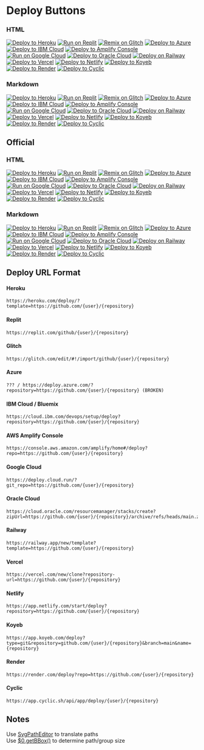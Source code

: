 # Deploy Buttons

### HTML

<a target="_blank" href="https://heroku.com/deploy/?template=https://github.com/BinBashBanana/deploy-buttons"><img alt="Deploy to Heroku" src="https://binbashbanana.github.io/deploy-buttons/buttons/remade/heroku.svg"></a>
<a target="_blank" href="https://replit.com/github/BinBashBanana/deploy-buttons"><img alt="Run on Replit" src="https://binbashbanana.github.io/deploy-buttons/buttons/remade/replit.svg"></a>
<a target="_blank" href="https://glitch.com/edit/#!/import/github/BinBashBanana/deploy-buttons"><img alt="Remix on Glitch" src="https://binbashbanana.github.io/deploy-buttons/buttons/remade/glitch.svg"></a>
<a target="_blank" href="https://portal.azure.com/#create/Microsoft.Template/uri/https%3A%2F%2Fraw.githubusercontent.com%2FAzure%2Fazure-quickstart-templates%2Fmaster%2Fquickstarts%2Fmicrosoft.web%2Fwebapp-linux-node%2Fazuredeploy.json"><img alt="Deploy to Azure" src="https://binbashbanana.github.io/deploy-buttons/buttons/remade/azure.svg"></a>
<a target="_blank" href="https://cloud.ibm.com/devops/setup/deploy?repository=https://github.com/BinBashBanana/deploy-buttons"><img alt="Deploy to IBM Cloud" src="https://binbashbanana.github.io/deploy-buttons/buttons/remade/ibmcloud.svg"></a>
<a target="_blank" href="https://console.aws.amazon.com/amplify/home#/deploy?repo=https://github.com/BinBashBanana/deploy-buttons"><img alt="Deploy to Amplify Console" src="https://binbashbanana.github.io/deploy-buttons/buttons/remade/amplifyconsole.svg"></a>
<a target="_blank" href="https://deploy.cloud.run/?git_repo=https://github.com/BinBashBanana/deploy-buttons"><img alt="Run on Google Cloud" src="https://binbashbanana.github.io/deploy-buttons/buttons/remade/googlecloud.svg"></a>
<a target="_blank" href="https://cloud.oracle.com/resourcemanager/stacks/create?zipUrl=https://github.com/BinBashBanana/deploy-buttons/archive/refs/heads/main.zip"><img alt="Deploy to Oracle Cloud" src="https://binbashbanana.github.io/deploy-buttons/buttons/remade/oraclecloud.svg"></a>
<a target="_blank" href="https://railway.app/new/template?template=https://github.com/BinBashBanana/deploy-buttons"><img alt="Deploy on Railway" src="https://binbashbanana.github.io/deploy-buttons/buttons/remade/railway.svg"></a>
<a target="_blank" href="https://vercel.com/new/clone?repository-url=https://github.com/BinBashBanana/deploy-buttons"><img alt="Deploy to Vercel" src="https://binbashbanana.github.io/deploy-buttons/buttons/remade/vercel.svg"></a>
<a target="_blank" href="https://app.netlify.com/start/deploy?repository=https://github.com/BinBashBanana/deploy-buttons"><img alt="Deploy to Netlify" src="https://binbashbanana.github.io/deploy-buttons/buttons/remade/netlify.svg"></a>
<a target="_blank" href="https://app.koyeb.com/deploy?type=git&repository=github.com/BinBashBanana/deploy-buttons&branch=main&name=deploy-buttons"><img alt="Deploy to Koyeb" src="https://binbashbanana.github.io/deploy-buttons/buttons/remade/koyeb.svg"></a>
<a target="_blank" href="https://render.com/deploy?repo=https://github.com/BinBashBanana/deploy-buttons"><img alt="Deploy to Render" src="https://binbashbanana.github.io/deploy-buttons/buttons/remade/render.svg"></a>
<a target="_blank" href="https://app.cyclic.sh/api/app/deploy/BinBashBanana/deploy-buttons"><img alt="Deploy to Cyclic" src="https://binbashbanana.github.io/deploy-buttons/buttons/remade/cyclic.svg"></a>

### Markdown

[![Deploy to Heroku](https://binbashbanana.github.io/deploy-buttons/buttons/remade/heroku.svg)](https://heroku.com/deploy/?template=https://github.com/BinBashBanana/deploy-buttons)
[![Run on Replit](https://binbashbanana.github.io/deploy-buttons/buttons/remade/replit.svg)](https://replit.com/github/BinBashBanana/deploy-buttons)
[![Remix on Glitch](https://binbashbanana.github.io/deploy-buttons/buttons/remade/glitch.svg)](https://glitch.com/edit/#!/import/github/BinBashBanana/deploy-buttons)
[![Deploy to Azure](https://binbashbanana.github.io/deploy-buttons/buttons/remade/azure.svg)](https://portal.azure.com/#create/Microsoft.Template/uri/https%3A%2F%2Fraw.githubusercontent.com%2FAzure%2Fazure-quickstart-templates%2Fmaster%2Fquickstarts%2Fmicrosoft.web%2Fwebapp-linux-node%2Fazuredeploy.json)
[![Deploy to IBM Cloud](https://binbashbanana.github.io/deploy-buttons/buttons/remade/ibmcloud.svg)](https://cloud.ibm.com/devops/setup/deploy?repository=https://github.com/BinBashBanana/deploy-buttons)
[![Deploy to Amplify Console](https://binbashbanana.github.io/deploy-buttons/buttons/remade/amplifyconsole.svg)](https://console.aws.amazon.com/amplify/home#/deploy?repo=https://github.com/BinBashBanana/deploy-buttons)
[![Run on Google Cloud](https://binbashbanana.github.io/deploy-buttons/buttons/remade/googlecloud.svg)](https://deploy.cloud.run/?git_repo=https://github.com/BinBashBanana/deploy-buttons)
[![Deploy to Oracle Cloud](https://binbashbanana.github.io/deploy-buttons/buttons/remade/oraclecloud.svg)](https://cloud.oracle.com/resourcemanager/stacks/create?zipUrl=https://github.com/BinBashBanana/deploy-buttons/archive/refs/heads/main.zip)
[![Deploy on Railway](https://binbashbanana.github.io/deploy-buttons/buttons/remade/railway.svg)](https://railway.app/new/template?template=https://github.com/BinBashBanana/deploy-buttons)
[![Deploy to Vercel](https://binbashbanana.github.io/deploy-buttons/buttons/remade/vercel.svg)](https://vercel.com/new/clone?repository-url=https://github.com/BinBashBanana/deploy-buttons)
[![Deploy to Netlify](https://binbashbanana.github.io/deploy-buttons/buttons/remade/netlify.svg)](https://app.netlify.com/start/deploy?repository=https://github.com/BinBashBanana/deploy-buttons)
[![Deploy to Koyeb](https://binbashbanana.github.io/deploy-buttons/buttons/remade/koyeb.svg)](https://app.koyeb.com/deploy?type=git&repository=github.com/BinBashBanana/deploy-buttons&branch=main&name=deploy-buttons)
[![Deploy to Render](https://binbashbanana.github.io/deploy-buttons/buttons/remade/render.svg)](https://render.com/deploy?repo=https://github.com/BinBashBanana/deploy-buttons)
[![Deploy to Cyclic](https://binbashbanana.github.io/deploy-buttons/buttons/remade/cyclic.svg)](https://app.cyclic.sh/api/app/deploy/BinBashBanana/deploy-buttons)

## Official

### HTML

<a target="_blank" href="https://heroku.com/deploy/?template=https://github.com/BinBashBanana/deploy-buttons"><img alt="Deploy to Heroku" src="https://binbashbanana.github.io/deploy-buttons/buttons/official/heroku.svg"></a>
<a target="_blank" href="https://replit.com/github/BinBashBanana/deploy-buttons"><img alt="Run on Replit" src="https://binbashbanana.github.io/deploy-buttons/buttons/official/replit.svg"></a>
<a target="_blank" href="https://glitch.com/edit/#!/import/github/BinBashBanana/deploy-buttons"><img alt="Remix on Glitch" src="https://binbashbanana.github.io/deploy-buttons/buttons/official/glitch.svg"></a>
<a target="_blank" href="https://portal.azure.com/#create/Microsoft.Template/uri/https%3A%2F%2Fraw.githubusercontent.com%2FAzure%2Fazure-quickstart-templates%2Fmaster%2Fquickstarts%2Fmicrosoft.web%2Fwebapp-linux-node%2Fazuredeploy.json"><img alt="Deploy to Azure" src="https://binbashbanana.github.io/deploy-buttons/buttons/official/azure.svg"></a>
<a target="_blank" href="https://cloud.ibm.com/devops/setup/deploy?repository=https://github.com/BinBashBanana/deploy-buttons"><img alt="Deploy to IBM Cloud" src="https://binbashbanana.github.io/deploy-buttons/buttons/official/ibmcloud.svg"></a>
<a target="_blank" href="https://console.aws.amazon.com/amplify/home#/deploy?repo=https://github.com/BinBashBanana/deploy-buttons"><img alt="Deploy to Amplify Console" src="https://binbashbanana.github.io/deploy-buttons/buttons/official/amplifyconsole.svg"></a>
<a target="_blank" href="https://deploy.cloud.run/?git_repo=https://github.com/BinBashBanana/deploy-buttons"><img alt="Run on Google Cloud" src="https://binbashbanana.github.io/deploy-buttons/buttons/official/googlecloud.svg"></a>
<a target="_blank" href="https://cloud.oracle.com/resourcemanager/stacks/create?zipUrl=https://github.com/BinBashBanana/deploy-buttons/archive/refs/heads/main.zip"><img alt="Deploy to Oracle Cloud" src="https://binbashbanana.github.io/deploy-buttons/buttons/official/oraclecloud.svg"></a>
<a target="_blank" href="https://railway.app/new/template?template=https://github.com/BinBashBanana/deploy-buttons"><img alt="Deploy on Railway" src="https://binbashbanana.github.io/deploy-buttons/buttons/official/railway.svg"></a>
<a target="_blank" href="https://vercel.com/new/clone?repository-url=https://github.com/BinBashBanana/deploy-buttons"><img alt="Deploy to Vercel" src="https://binbashbanana.github.io/deploy-buttons/buttons/official/vercel.svg"></a>
<a target="_blank" href="https://app.netlify.com/start/deploy?repository=https://github.com/BinBashBanana/deploy-buttons"><img alt="Deploy to Netlify" src="https://binbashbanana.github.io/deploy-buttons/buttons/official/netlify.svg"></a>
<a target="_blank" href="https://app.koyeb.com/deploy?type=git&repository=github.com/BinBashBanana/deploy-buttons&branch=main&name=deploy-buttons"><img alt="Deploy to Koyeb" src="https://binbashbanana.github.io/deploy-buttons/buttons/official/koyeb.svg"></a>
<a target="_blank" href="https://render.com/deploy?repo=https://github.com/BinBashBanana/deploy-buttons"><img alt="Deploy to Render" src="https://binbashbanana.github.io/deploy-buttons/buttons/official/render.svg"></a>
<a target="_blank" href="https://app.cyclic.sh/api/app/deploy/BinBashBanana/deploy-buttons"><img alt="Deploy to Cyclic" src="https://binbashbanana.github.io/deploy-buttons/buttons/official/cyclic.svg"></a>

### Markdown

[![Deploy to Heroku](https://binbashbanana.github.io/deploy-buttons/buttons/official/heroku.svg)](https://heroku.com/deploy/?template=https://github.com/BinBashBanana/deploy-buttons)
[![Run on Replit](https://binbashbanana.github.io/deploy-buttons/buttons/official/replit.svg)](https://replit.com/github/BinBashBanana/deploy-buttons)
[![Remix on Glitch](https://binbashbanana.github.io/deploy-buttons/buttons/official/glitch.svg)](https://glitch.com/edit/#!/import/github/BinBashBanana/deploy-buttons)
[![Deploy to Azure](https://binbashbanana.github.io/deploy-buttons/buttons/official/azure.svg)](https://portal.azure.com/#create/Microsoft.Template/uri/https%3A%2F%2Fraw.githubusercontent.com%2FAzure%2Fazure-quickstart-templates%2Fmaster%2Fquickstarts%2Fmicrosoft.web%2Fwebapp-linux-node%2Fazuredeploy.json)
[![Deploy to IBM Cloud](https://binbashbanana.github.io/deploy-buttons/buttons/official/ibmcloud.svg)](https://cloud.ibm.com/devops/setup/deploy?repository=https://github.com/BinBashBanana/deploy-buttons)
[![Deploy to Amplify Console](https://binbashbanana.github.io/deploy-buttons/buttons/official/amplifyconsole.svg)](https://console.aws.amazon.com/amplify/home#/deploy?repo=https://github.com/BinBashBanana/deploy-buttons)
[![Run on Google Cloud](https://binbashbanana.github.io/deploy-buttons/buttons/official/googlecloud.svg)](https://deploy.cloud.run/?git_repo=https://github.com/BinBashBanana/deploy-buttons)
[![Deploy to Oracle Cloud](https://binbashbanana.github.io/deploy-buttons/buttons/official/oraclecloud.svg)](https://cloud.oracle.com/resourcemanager/stacks/create?zipUrl=https://github.com/BinBashBanana/deploy-buttons/archive/refs/heads/main.zip)
[![Deploy on Railway](https://binbashbanana.github.io/deploy-buttons/buttons/official/railway.svg)](https://railway.app/new/template?template=https://github.com/BinBashBanana/deploy-buttons)
[![Deploy to Vercel](https://binbashbanana.github.io/deploy-buttons/buttons/official/vercel.svg)](https://vercel.com/new/clone?repository-url=https://github.com/BinBashBanana/deploy-buttons)
[![Deploy to Netlify](https://binbashbanana.github.io/deploy-buttons/buttons/official/netlify.svg)](https://app.netlify.com/start/deploy?repository=https://github.com/BinBashBanana/deploy-buttons)
[![Deploy to Koyeb](https://binbashbanana.github.io/deploy-buttons/buttons/official/koyeb.svg)](https://app.koyeb.com/deploy?type=git&repository=github.com/BinBashBanana/deploy-buttons&branch=main&name=deploy-buttons)
[![Deploy to Render](https://binbashbanana.github.io/deploy-buttons/buttons/official/render.svg)](https://render.com/deploy?repo=https://github.com/BinBashBanana/deploy-buttons)
[![Deploy to Cyclic](https://binbashbanana.github.io/deploy-buttons/buttons/official/cyclic.svg)](https://app.cyclic.sh/api/app/deploy/BinBashBanana/deploy-buttons)

## Deploy URL Format

#### Heroku
```
https://heroku.com/deploy/?template=https://github.com/{user}/{repository}
```
#### Replit
```
https://replit.com/github/{user}/{repository}
```
#### Glitch
```
https://glitch.com/edit/#!/import/github/{user}/{repository}
```
#### Azure
```
??? / https://deploy.azure.com/?repository=https://github.com/{user}/{repository} (BROKEN)
```
#### IBM Cloud / Bluemix
```
https://cloud.ibm.com/devops/setup/deploy?repository=https://github.com/{user}/{repository}
```
#### AWS Amplify Console
```
https://console.aws.amazon.com/amplify/home#/deploy?repo=https://github.com/{user}/{repository}
```
#### Google Cloud
```
https://deploy.cloud.run/?git_repo=https://github.com/{user}/{repository}
```
#### Oracle Cloud
```
https://cloud.oracle.com/resourcemanager/stacks/create?zipUrl=https://github.com/{user}/{repository}/archive/refs/heads/main.zip
```
#### Railway
```
https://railway.app/new/template?template=https://github.com/{user}/{repository}
```
#### Vercel
```
https://vercel.com/new/clone?repository-url=https://github.com/{user}/{repository}
```
#### Netlify
```
https://app.netlify.com/start/deploy?repository=https://github.com/{user}/{repository}
```
#### Koyeb
```
https://app.koyeb.com/deploy?type=git&repository=github.com/{user}/{repository}&branch=main&name={repository}
```
#### Render
```
https://render.com/deploy?repo=https://github.com/{user}/{repository}
```
#### Cyclic
```
https://app.cyclic.sh/api/app/deploy/{user}/{repository}
```

## Notes

Use [SvgPathEditor](https://yqnn.github.io/svg-path-editor/) to translate paths  
Use [$0.getBBox()](https://developer.mozilla.org/en-US/docs/Web/API/SVGGraphicsElement/getBBox) to determine path/group size
